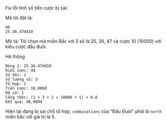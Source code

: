 Fix lỗi tính số tiền cược bị sai:

Mã tôi đặt là:

```
mb
25.36.47dd10
```

Mô tả:
Tôi chọn mã miền Bắc với 3 số là 25, 36, 47 và cược 10 (10000) với kiểu cược đầu đuôi.

Hệ thống

```Chi tiết tính tiền đặt:
Dòng 1: 25.36.47dd10
Kiểu cược: dd
Số đài: 1
Số lượng số: 3
Tổ hợp: 2
Tiền cược: 10,000đ
Hệ số: 1
Công thức: (1 × 3 × 2 × 10000 × 1) × 0.8
Kết quả: 48,000đ
```

Hiện tại đang bị sai chỗ tổ hợp, `combinations` của "Đầu Đuôi" phải là `north` miền bắc với giá trị là 5.
